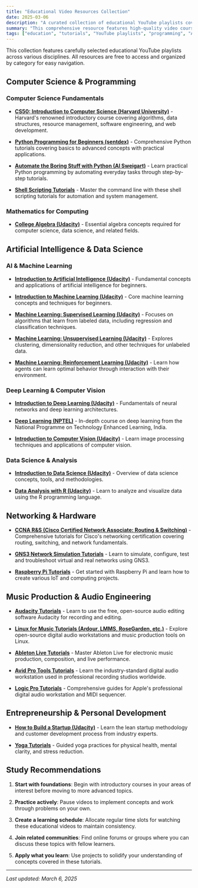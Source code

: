 ```yaml
---
title: "Educational Video Resources Collection"
date: 2025-03-06
description: "A curated collection of educational YouTube playlists covering programming, data science, music production, and more"
summary: "This comprehensive resource features high-quality video courses and tutorials organized by subject area, including computer science, artificial intelligence, programming, networking, music production, and personal development. Each playlist is from reputable sources like universities, industry professionals, and educational platforms."
tags: ["education", "tutorials", "YouTube playlists", "programming", "AI", "machine learning", "music production", "computer science", "data science", "networking", "self-improvement"]
---
```


This collection features carefully selected educational YouTube playlists across various disciplines. All resources are free to access and organized by category for easy navigation.

## Computer Science & Programming

### Computer Science Fundamentals

- **[CS50: Introduction to Computer Science (Harvard University)](https://www.youtube.com/playlist?list=PLhQjrBD2T3828ZVcVzEIhsHVgjANGZveu)** - Harvard's renowned introductory course covering algorithms, data structures, resource management, software engineering, and web development.

- **[Python Programming for Beginners (sentdex)](https://www.youtube.com/playlist?list=PLQVvvaa0QuDe8XSftW-RAxdo6OmaeL85M)** - Comprehensive Python tutorials covering basics to advanced concepts with practical applications.

- **[Automate the Boring Stuff with Python (Al Sweigart)](https://www.youtube.com/playlist?list=PL0-84-yl1fUnRuXGFe_F7qSH1LEnn9LkW)** - Learn practical Python programming by automating everyday tasks through step-by-step tutorials.

- **[Shell Scripting Tutorials](https://www.youtube.com/watch?v=nVt3Rst-2H8&list=PL7B7FA4E693D8E790)** - Master the command line with these shell scripting tutorials for automation and system management.

### Mathematics for Computing

- **[College Algebra (Udacity)](https://www.youtube.com/watch?v=vNRtAKV_h-g&list=PLAwxTw4SYaPnJnimTSBr-6Q_xX-P-PwvF)** - Essential algebra concepts required for computer science, data science, and related fields.

## Artificial Intelligence & Data Science

### AI & Machine Learning

- **[Introduction to Artificial Intelligence (Udacity)](https://www.youtube.com/playlist?list=PLAwxTw4SYaPlqMkzr4xyuD6cXTIgPuzgn)** - Fundamental concepts and applications of artificial intelligence for beginners.

- **[Introduction to Machine Learning (Udacity)](https://www.youtube.com/watch?v=ICKBWIkfeJ8&list=PLAwxTw4SYaPkQXg8TkVdIvYv4HfLG7SiH)** - Core machine learning concepts and techniques for beginners.

- **[Machine Learning: Supervised Learning (Udacity)](https://www.youtube.com/watch?v=5yzSv4jYMyI&list=PLAwxTw4SYaPlkESDcHD-0oqVx5sAIgz7O)** - Focuses on algorithms that learn from labeled data, including regression and classification techniques.

- **[Machine Learning: Unsupervised Learning (Udacity)](https://www.youtube.com/watch?v=ZIuXdAOhiEg&list=PLAwxTw4SYaPmaHhu-Lz3mhLSj-YH-JnG7)** - Explores clustering, dimensionality reduction, and other techniques for unlabeled data.

- **[Machine Learning: Reinforcement Learning (Udacity)](https://www.youtube.com/watch?v=_ocNerSvh5Y&list=PLAwxTw4SYaPnidDwo9e2c7ixIsu_pdSNp)** - Learn how agents can learn optimal behavior through interaction with their environment.

### Deep Learning & Computer Vision

- **[Introduction to Deep Learning (Udacity)](https://www.youtube.com/watch?v=iF8dRePlPUo&list=PLAwxTw4SYaPn_OWPFT9ulXLuQrImzHfOV)** - Fundamentals of neural networks and deep learning architectures.

- **[Deep Learning (NPTEL)](https://www.youtube.com/playlist?list=PLyqSpQzTE6M9gCgajvQbc68Hk_JKGBAYT)** - In-depth course on deep learning from the National Programme on Technology Enhanced Learning, India.

- **[Introduction to Computer Vision (Udacity)](https://www.youtube.com/watch?v=2S4nn7S8Hk4&list=PLAwxTw4SYaPnbDacyrK_kB_RUkuxQBlCm)** - Learn image processing techniques and applications of computer vision.

### Data Science & Analysis

- **[Introduction to Data Science (Udacity)](https://www.youtube.com/watch?v=Cgm3r-G0cMQ&list=PLAwxTw4SYaPk41og7PER4HBpGciPw6n3x)** - Overview of data science concepts, tools, and methodologies.

- **[Data Analysis with R (Udacity)](https://www.youtube.com/watch?v=YbVuN2KOlt4&list=PLAwxTw4SYaPlSFCDRaseIGGxlGn81Adjs)** - Learn to analyze and visualize data using the R programming language.

## Networking & Hardware

- **[CCNA R&S (Cisco Certified Network Associate: Routing & Switching)](https://www.youtube.com/playlist?list=PLJqb_j53o7BhRrYwLDy41AwR4pm-5nWk4)** - Comprehensive tutorials for Cisco's networking certification covering routing, switching, and network fundamentals.

- **[GNS3 Network Simulation Tutorials](https://www.youtube.com/playlist?list=PL3UpcvaDU_Fkfu9wnEBvF_XBR6KeMg8jv)** - Learn to simulate, configure, test and troubleshoot virtual and real networks using GNS3.

- **[Raspberry Pi Tutorials](https://www.youtube.com/playlist?list=PLNnwglGGYoTvy37TSGFlv-aFkpg7owWrE)** - Get started with Raspberry Pi and learn how to create various IoT and computing projects.

## Music Production & Audio Engineering

- **[Audacity Tutorials](https://www.youtube.com/playlist?list=PL8765IzZomZ6NguIrpor-6l_lLTirrny_)** - Learn to use the free, open-source audio editing software Audacity for recording and editing.

- **[Linux for Music Tutorials (Ardour, LMMS, RoseGarden, etc.)](https://www.youtube.com/watch?v=XpJzuFZ-OM4&list=PL01E8A9999F558916)** - Explore open-source digital audio workstations and music production tools on Linux.

- **[Ableton Live Tutorials](https://www.youtube.com/playlist?list=PLa9ASr8n5idArGa1uaBExM-lI-nO1P959)** - Master Ableton Live for electronic music production, composition, and live performance.

- **[Avid Pro Tools Tutorials](https://www.youtube.com/playlist?list=PLXmi76euGSyzXIKjigLhxJ_sWDwod0eYi)** - Learn the industry-standard digital audio workstation used in professional recording studios worldwide.

- **[Logic Pro Tutorials](https://www.youtube.com/playlist?list=PLXmi76euGSyzX8KMPAHJPyOSZy5w4CsV9)** - Comprehensive guides for Apple's professional digital audio workstation and MIDI sequencer.

## Entrepreneurship & Personal Development

- **[How to Build a Startup (Udacity)](https://www.youtube.com/watch?v=VZvgj6B2JZs&list=PLAwxTw4SYaPnxzSuovATBMrNowGaaEBmW)** - Learn the lean startup methodology and customer development process from industry experts.

- **[Yoga Tutorials](https://www.youtube.com/playlist?list=PLCCB76656FB690AC8)** - Guided yoga practices for physical health, mental clarity, and stress reduction.

## Study Recommendations

1. **Start with foundations**: Begin with introductory courses in your areas of interest before moving to more advanced topics.

2. **Practice actively**: Pause videos to implement concepts and work through problems on your own.

3. **Create a learning schedule**: Allocate regular time slots for watching these educational videos to maintain consistency.

4. **Join related communities**: Find online forums or groups where you can discuss these topics with fellow learners.

5. **Apply what you learn**: Use projects to solidify your understanding of concepts covered in these tutorials.

---

*Last updated: March 6, 2025*